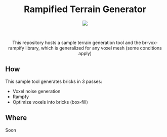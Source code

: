 <h1 align=center>Rampified Terrain Generator</h1>

<p align=center>
<img src=https://user-images.githubusercontent.com/7478134/147531396-22f250a8-4ce7-486c-8170-89548e8ecf14.png>
</p>
<br>
<p align=center>
This repository hosts a sample terrain generation tool and the br-vox-rampify library, which
is generalized for any voxel mesh (some conditions apply)

## How
This sample tool generates bricks in 3 passes:
- Voxel noise generation
- Rampfy
- Optimize voxels into bricks (box-fill)

## Where
Soon
